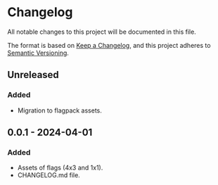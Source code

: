 # Changelog

All notable changes to this project will be documented in this file.

The format is based on [Keep a Changelog](https://keepachangelog.com/en/1.1.0/),
and this project adheres to [Semantic Versioning](https://semver.org/spec/v2.0.0.html).

## Unreleased
### Added
- Migration to flagpack assets.

## 0.0.1 - 2024-04-01
### Added
- Assets of flags (4x3 and 1x1).
- CHANGELOG.md file.